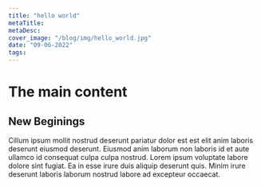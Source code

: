 ```yaml
---
title: "hello world"
metaTitle:
metaDesc:
cover_image: "/blog/img/hello_world.jpg"
date: "09-06-2022"
tags:
---
```


# The main content

## New Beginings

Cillum ipsum mollit nostrud deserunt pariatur dolor est est elit anim laboris deserunt eiusmod deserunt. Eiusmod anim laborum non laboris id et aute ullamco id consequat culpa culpa nostrud. Lorem ipsum voluptate labore dolore sint fugiat. Ea in esse irure duis aliquip deserunt quis. Minim irure deserunt laboris laborum nostrud labore ad excepteur occaecat.

